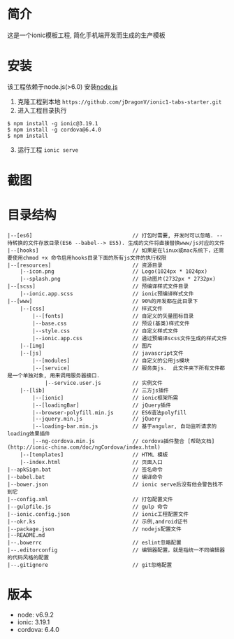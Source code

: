 # 简介
这是一个ionic模板工程, 简化手机端开发而生成的生产模板

# 安装
该工程依赖于node.js(>6.0) 安装[node.js](https://npm.taobao.org/mirrors/node)

1. 克隆工程到本地  `https://github.com/jDragonV/ionic1-tabs-starter.git`
2. 进入工程目录执行
```
$ npm install -g ionic@3.19.1
$ npm install -g cordova@6.4.0
$ npm install
```
3. 运行工程 `ionic serve`


# 截图


# 目录结构
```
|--[es6]								// 打包时需要, 开发时可以忽略. --待转换的文件存放目录(ES6 --babel--> ES5). 生成的文件将直接替换www/js对应的文件
|--[hooks]								// 如果是在linux或mac系统下，还需要使用chmod +x 命令启用hooks目录下面的所有js文件的执行权限
|--[resources]							// 资源目录
	|--icon.png							// Logo(1024px * 1024px)
	|--splash.png						// 启动图片(2732px * 2732px)
|--[scss]								// 预编译样式文件目录
	|--ionic.app.scss					// ionic预编译样式文件
|--[www]								// 90%的开发都在此目录下
	|--[css]							// 样式文件
		|--[fonts]						// 自定义的矢量图标目录
		|--base.css						// 预设(基类)样式文件
		|--style.css					// 自定义样式文件
		|--ionic.app.css				// 通过预编译scss文件生成的样式文件
	|--[img]							// 图片
	|--[js]								// javascript文件
		|--[modules]					// 自定义的公用js模块
		|--[service]					// 服务类js.  此文件夹下所有文件都是一个单独对象, 用来调用服务器接口. 
			|--service.user.js			// 实例文件
	|--[lib]							// 三方js插件
		|--[ionic]						// ionic框架所需
		|--[loadingBar]					// jQuery插件
		|--browser-polyfill.min.js		// ES6语法polyfill
		|--jquery.min.js				// jQuery
		|--loading-bar.min.js			// 基于angular, 自动监听请求的loading效果插件
		|--ng-cordova.min.js			// cordova插件整合 [帮助文档](http://ionic-china.com/doc/ngCordova/index.html)
	|--[templates]						// HTML 模板
	|--index.html						// 页面入口
|--apkSign.bat							// 签名命令
|--babel.bat							// 编译命令
|--bower.json							// ionic serve后没有他会警告找不到它
|--config.xml							// 打包配置文件
|--gulpfile.js							// gulp 命令
|--ionic.config.json					// ionic工程配置文件
|--okr.ks								// 示例,android证书
|--package.json							// nodejs配置文件
|--README.md
|--.bowerrc								// eslint忽略配置
|--.editorconfig						// 编辑器配置，就是指统一不同编辑器的代码风格的配置
|--.gitignore							// git忽略配置
```
# 版本
- node: v6.9.2
- ionic: 3.19.1
- cordova: 6.4.0

